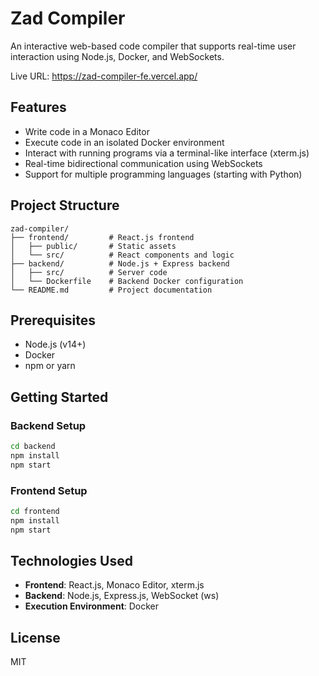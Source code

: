 # Zad Compiler

An interactive web-based code compiler that supports real-time user interaction using Node.js, Docker, and WebSockets.

Live URL: https://zad-compiler-fe.vercel.app/

## Features

- Write code in a Monaco Editor
- Execute code in an isolated Docker environment
- Interact with running programs via a terminal-like interface (xterm.js)
- Real-time bidirectional communication using WebSockets
- Support for multiple programming languages (starting with Python)

## Project Structure

```
zad-compiler/
├── frontend/         # React.js frontend
│   ├── public/       # Static assets
│   └── src/          # React components and logic
├── backend/          # Node.js + Express backend
│   ├── src/          # Server code
│   └── Dockerfile    # Backend Docker configuration
└── README.md         # Project documentation
```

## Prerequisites

- Node.js (v14+)
- Docker
- npm or yarn

## Getting Started

### Backend Setup

```bash
cd backend
npm install
npm start
```

### Frontend Setup

```bash
cd frontend
npm install
npm start
```

## Technologies Used

- **Frontend**: React.js, Monaco Editor, xterm.js
- **Backend**: Node.js, Express.js, WebSocket (ws)
- **Execution Environment**: Docker

## License

MIT
